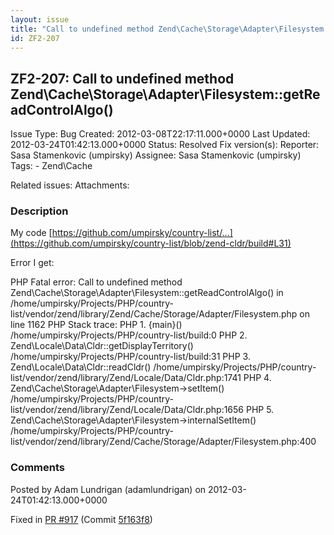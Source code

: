 ```yaml
---
layout: issue
title: "Call to undefined method Zend\Cache\Storage\Adapter\Filesystem::getReadControlAlgo()"
id: ZF2-207
---
```


ZF2-207: Call to undefined method Zend\\Cache\\Storage\\Adapter\\Filesystem::getReadControlAlgo()
-------------------------------------------------------------------------------------------------

 Issue Type: Bug Created: 2012-03-08T22:17:11.000+0000 Last Updated: 2012-03-24T01:42:13.000+0000 Status: Resolved Fix version(s): 
 Reporter:  Sasa Stamenkovic (umpirsky)  Assignee:  Sasa Stamenkovic (umpirsky)  Tags: - Zend\\Cache
 
 Related issues: 
 Attachments: 
### Description

My code [https://github.com/umpirsky/country-list/…](https://github.com/umpirsky/country-list/blob/zend-cldr/build#L31)

Error I get:

PHP Fatal error: Call to undefined method Zend\\Cache\\Storage\\Adapter\\Filesystem::getReadControlAlgo() in /home/umpirsky/Projects/PHP/country-list/vendor/zend/library/Zend/Cache/Storage/Adapter/Filesystem.php on line 1162 PHP Stack trace: PHP 1. {main}() /home/umpirsky/Projects/PHP/country-list/build:0 PHP 2. Zend\\Locale\\Data\\Cldr::getDisplayTerritory() /home/umpirsky/Projects/PHP/country-list/build:31 PHP 3. Zend\\Locale\\Data\\Cldr::readCldr() /home/umpirsky/Projects/PHP/country-list/vendor/zend/library/Zend/Locale/Data/Cldr.php:1741 PHP 4. Zend\\Cache\\Storage\\Adapter\\Filesystem->setItem() /home/umpirsky/Projects/PHP/country-list/vendor/zend/library/Zend/Locale/Data/Cldr.php:1656 PHP 5. Zend\\Cache\\Storage\\Adapter\\Filesystem->internalSetItem() /home/umpirsky/Projects/PHP/country-list/vendor/zend/library/Zend/Cache/Storage/Adapter/Filesystem.php:400

 

 

### Comments

Posted by Adam Lundrigan (adamlundrigan) on 2012-03-24T01:42:13.000+0000

Fixed in [PR #917](https://github.com/zendframework/zf2/pull/917) (Commit [5f163f8](https://github.com/zendframework/zf2/commit/5f163f8))

 

 